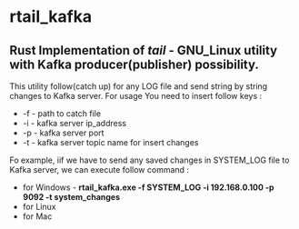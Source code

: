 # rtail_kafka

## Rust Implementation of _tail_ - GNU_Linux utility with Kafka producer(publisher) possibility.
This utility follow(catch up) for any LOG file and send string by string changes to Kafka server.
For usage You need to insert follow keys :
- -f - path to catch file
- -i - kafka server ip_address
- -p - kafka server port
- -t - kafka server topic name for insert changes

Fo example, iif we have to send any saved changes in SYSTEM_LOG file to Kafka server, we can execute follow command :
- for Windows - **rtail_kafka.exe -f SYSTEM_LOG -i 192.168.0.100 -p 9092 -t system_changes**
- for Linux
- for Mac


